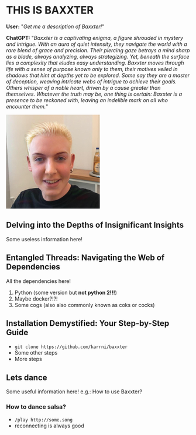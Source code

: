 # THIS IS BAXXTER
**User:** "*Get me a description of Baxxter!*"

**ChatGPT:** "*Baxxter is a captivating enigma, a figure shrouded in mystery and intrigue. With an aura of quiet intensity, they navigate the world with a rare blend of grace and precision. Their piercing gaze betrays a mind sharp as a blade, always analyzing, always strategizing. Yet, beneath the surface lies a complexity that eludes easy understanding. Baxxter moves through life with a sense of purpose known only to them, their motives veiled in shadows that hint at depths yet to be explored. Some say they are a master of deception, weaving intricate webs of intrigue to achieve their goals. Others whisper of a noble heart, driven by a cause greater than themselves. Whatever the truth may be, one thing is certain: Baxxter is a presence to be reckoned with, leaving an indelible mark on all who encounter them.*"

![baxxter](misc/baxxter.png)

## Delving into the Depths of Insignificant Insights
Some useless information here!
## Entangled Threads: Navigating the Web of Dependencies
All the dependencies here!
1. Python (some version but **not python 2!!!**)
2. Maybe docker?!?!
3. Some cogs (also also commonly known as coks or cocks)
## Installation Demystified: Your Step-by-Step Guide
* `git clone https://github.com/karrni/baxxter`
* Some other steps
* More steps
## Lets dance
Some useful information here!
e.g.: How to use Baxxter?
### How to dance salsa?
* `/play http://some.song`
* reconnecting is always good
